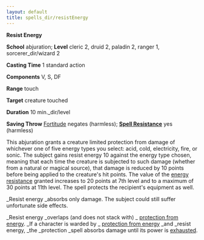 ```yaml
---
layout: default
title: spells_dir/resistEnergy
---
```

 **Resist Energy**

**School** abjuration; **Level** cleric 2, druid 2, paladin 2, ranger 1, sorcerer_dir/wizard 2

**Casting Time** 1 standard action

**Components** V, S, DF

**Range** touch

**Target** creature touched

**Duration** 10 min._dir/level

**Saving Throw** [Fortitude](../../combat#_fortitude) negates (harmless); **[Spell Resistance](../../glossary#_spell-resistance)** yes (harmless)

This abjuration grants a creature limited protection from damage of whichever one of five energy types you select: acid, cold, electricity, fire, or sonic. The subject gains resist energy 10 against the energy type chosen, meaning that each time the creature is subjected to such damage (whether from a natural or magical source), that damage is reduced by 10 points before being applied to the creature's hit points. The value of the [energy resistance](../../glossary#_energy-resistance) granted increases to 20 points at 7th level and to a maximum of 30 points at 11th level. The spell protects the recipient's equipment as well.

_Resist energy _absorbs only damage. The subject could still suffer unfortunate side effects.

_Resist energy _overlaps (and does not stack with) _ [protection from energy](../protectionFromEnergy#_protection-from-energy). _If a character is warded by _ [protection from energy](../protectionFromEnergy#_protection-from-energy) _and _resist energy, _the _protection _spell absorbs damage until its power is [exhausted](../../glossary#_exhausted).

